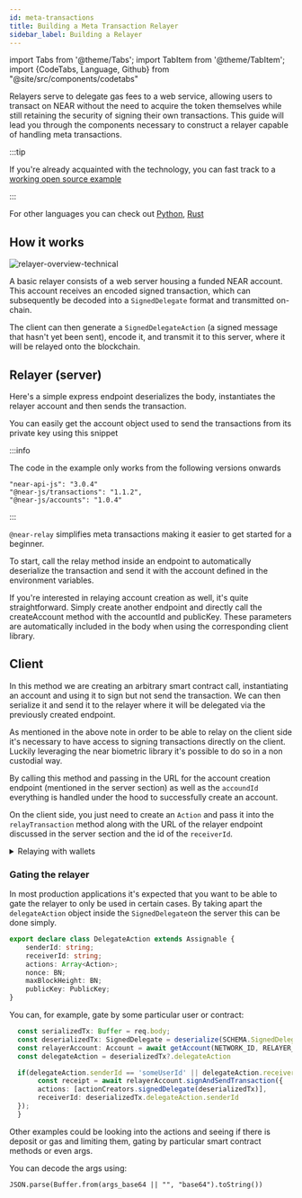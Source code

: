 ```yaml
---
id: meta-transactions
title: Building a Meta Transaction Relayer
sidebar_label: Building a Relayer
---
```


import Tabs from '@theme/Tabs';
import TabItem from '@theme/TabItem';
import {CodeTabs, Language, Github} from "@site/src/components/codetabs"

Relayers serve to delegate gas fees to a web service, allowing users to transact on NEAR without the need to acquire the token themselves while still retaining the security of signing their own transactions. This guide will lead you through the components necessary to construct a relayer capable of handling meta transactions.

:::tip

If you're already acquainted with the technology, you can fast track to a [working open source example](https://github.com/SurgeCode/near-relay-example)

:::

For other languages you can check out [Python](https://github.com/here-wallet/near-relay), [Rust](https://github.com/near/pagoda-relayer-rs)

## How it works

![relayer-overview-technical](/docs/assets/welcome-pages/relayer-overview-technical.png)

A basic relayer consists of a web server housing a funded NEAR account. This account receives an encoded signed transaction, which can subsequently be decoded into a `SignedDelegate` format and transmitted on-chain.

The client can then generate a `SignedDelegateAction` (a signed message that hasn't yet been sent), encode it, and transmit it to this server, where it will be relayed onto the blockchain.

## Relayer (server)

<Tabs groupId="code-tabs">

<TabItem value="near-api-js">

Here's a simple express endpoint deserializes the body, instantiates the relayer account and then sends the transaction.

<Github language='typescript' url='https://github.com/SurgeCode/near-relay-example/blob/main/server.ts' start='16' end='27'/>

You can easily get the account object used to send the transactions from its private key using this snippet

<Github language='typescript' url='https://github.com/SurgeCode/near-relay-example/blob/main/util.ts' start='5' end='17'/>

:::info

The code in the example only works from the following versions onwards

```
"near-api-js": "3.0.4"
"@near-js/transactions": "1.1.2",
"@near-js/accounts": "1.0.4"
```

:::

</TabItem>

<TabItem value="@near-relay/server">

`@near-relay` simplifies meta transactions making it easier to get started for a beginner.

To start, call the relay method inside an endpoint to automatically deserialize the transaction and send it with the account defined in the environment variables.

<Github language='typescript' url='https://github.com/SurgeCode/near-relay/blob/main/server/server.ts' start='8' end='12'/>

If you're interested in relaying account creation as well, it's quite straightforward. Simply create another endpoint and directly call the createAccount method with the accountId and publicKey. These parameters are automatically included in the body when using the corresponding client library.

<Github language='typescript' url='https://github.com/SurgeCode/near-relay/blob/main/server/server.ts' start='14' end='18'/>

</TabItem>

</Tabs>

## Client

<Tabs groupId="code-tabs">

<TabItem value="near-api-js">

In this method we are creating an arbitrary smart contract call, instantiating an account and using it to sign but not send the transaction. We can then serialize it and send it to the relayer where it will be delegated via the previously created endpoint.

<Github language='typescript' url='https://github.com/SurgeCode/near-relay-example/blob/main/client.ts' start='10' end='30'/>

</TabItem>

<TabItem value="@near-relay/client">

As mentioned in the above note in order to be able to relay on the client side it's necessary to have access to signing transactions directly on the client. Luckily leveraging the near biometric library it's possible to do so in a non custodial way.

By calling this method and passing in the URL for the account creation endpoint (mentioned in the server section) as well as the `accoundId` everything is handled under the hood to successfully create an account.

<Github language='typescript' url='https://github.com/SurgeCode/near-relay/blob/main/example/src/app/page.tsx' start='17' end='23'/>

On the client side, you just need to create an `Action` and pass it into the `relayTransaction` method along with the URL of the relayer endpoint discussed in the server section and the id of the `receiverId`.

<Github language='typescript' url='https://github.com/SurgeCode/near-relay/blob/main/example/src/app/page.tsx' start='25' end='36'/>

</TabItem>

</Tabs>

<details>
<summary> Relaying with wallets </summary>

At the moment, wallet selector standard doesn't support signing transactions without immediately sending them. This functionality is essential for routing transactions to a relayer. Therefore, to smoothly integrate relaying on the client side, it's necessary to be able to sign transactions without relying on wallets.
Progress is being made to make this possible in the future.

</details>

### Gating the relayer

In most production applications it's expected that you want to be able to gate the relayer to only be used in certain cases.
By taking apart the `delegateAction` object inside the `SignedDelegate`on the server this can be done simply.

```typescript
export declare class DelegateAction extends Assignable {
    senderId: string;
    receiverId: string;
    actions: Array<Action>;
    nonce: BN;
    maxBlockHeight: BN;
    publicKey: PublicKey;
}
```

You can, for example, gate by some particular user or contract:

```typescript
  const serializedTx: Buffer = req.body;
  const deserializedTx: SignedDelegate = deserialize(SCHEMA.SignedDelegate, Buffer.from(serializedTx)) as SignedDelegate;
  const relayerAccount: Account = await getAccount(NETWORK_ID, RELAYER_ID, RELAYER_PRIVATE_KEY);
  const delegateAction = deserializedTx?.delegateAction

  if(delegateAction.senderId == 'someUserId' || delegateAction.receiverId == 'someContractId' ){
       const receipt = await relayerAccount.signAndSendTransaction({
       actions: [actionCreators.signedDelegate(deserializedTx)],
       receiverId: deserializedTx.delegateAction.senderId
  });
  }
```

Other examples could be looking into the actions and seeing if there is deposit or gas and limiting them, gating by particular smart contract methods or even args.

You can decode the args using:

```
JSON.parse(Buffer.from(args_base64 || "", "base64").toString())
```
